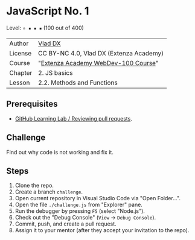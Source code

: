 # JavaScript No. 1

Level: `⭐ ▪ ▪ ▪` (100 out of 400)

|         |                                                                                              |
| ------- | -------------------------------------------------------------------------------------------- |
| Author  | [Vlad DX](https://github.com/dev-experience)                                                 |
| License | CC BY-NC 4.0, Vlad DX (Extenza Academy)                                                      |
| Course  | "[Extenza Academy WebDev-100 Course](https://github.com/Extenza-Academy/WebDev-100_2021-Q1)" |
| Chapter | 2. JS basics                                                                                 |
| Lesson  | 2.2. Methods and Functions                                                                   |

## Prerequisites

- [GitHub Learning Lab / Reviewing pull requests](https://lab.github.com/githubtraining/reviewing-pull-requests).

## Challenge

Find out why code is not working and fix it.

## Steps

1. Clone the repo.
2. Create a branch `challenge`.
3. Open current repository in Visual Studio Code via "Open Folder...".
4. Open the file `./challenge.js` from "Explorer" pane.
5. Run the debugger by pressing `F5` (select "Node.js").
6. Check out the "Debug Console" (`View` -> `Debug Console`).
7. Commit, push, and create a pull request.
8. Assign it to your mentor (after they accept your invitation to the repo).

